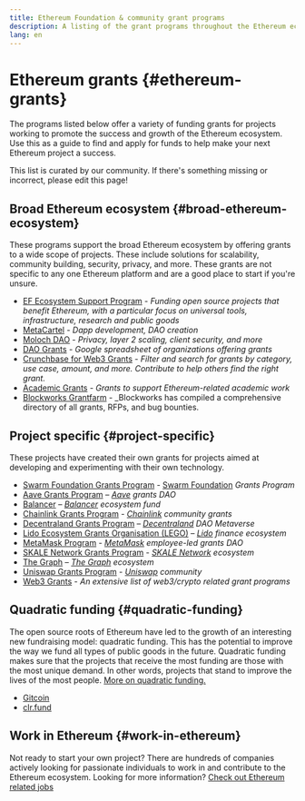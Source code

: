 ```yaml
---
title: Ethereum Foundation & community grant programs
description: A listing of the grant programs throughout the Ethereum ecosystem.
lang: en
---
```


# Ethereum grants {#ethereum-grants}

The programs listed below offer a variety of funding grants for projects working to promote the success and growth of the Ethereum ecosystem. Use this as a guide to find and apply for funds to help make your next Ethereum project a success.

This list is curated by our community. If there's something missing or incorrect, please edit this page!

## Broad Ethereum ecosystem {#broad-ethereum-ecosystem}

These programs support the broad Ethereum ecosystem by offering grants to a wide scope of projects. These include solutions for scalability, community building, security, privacy, and more. These grants are not specific to any one Ethereum platform and are a good place to start if you're unsure.

- [EF Ecosystem Support Program](https://esp.ethereum.foundation) - _Funding open source projects that benefit Ethereum, with a particular focus on universal tools, infrastructure, research and public goods_
- [MetaCartel](https://www.metacartel.org/grants/) - _Dapp development, DAO creation_
- [Moloch DAO](https://www.molochdao.com/) - _Privacy, layer 2 scaling, client security, and more_
- [DAO Grants](https://docs.google.com/spreadsheets/d/1XHc-p_MHNRdjacc8uOEjtPoWL86olP4GyxAJOFO0zxY/edit#gid=0) - _Google spreadsheet of organizations offering grants_
- [Crunchbase for Web3 Grants](https://www.cryptoneur.xyz/web3-grants) - _Filter and search for grants by category, use case, amount, and more. Contribute to help others find the right grant._
- [Academic Grants](https://esp.ethereum.foundation/academic-grants) - _Grants to support Ethereum-related academic work_
- [Blockworks Grantfarm](https://blockworks.co/grants/programs) - \_Blockworks has compiled a comprehensive directory of all grants, RFPs, and bug bounties.

## Project specific {#project-specific}

These projects have created their own grants for projects aimed at developing and experimenting with their own technology.

- [Swarm Foundation Grants Program](https://my.ethswarm.org/grants) - [Swarm Foundation](https://www.ethswarm.org/) _Grants Program_
- [Aave Grants Program](https://aavegrants.org/) – _[Aave](https://aave.com/) grants DAO_
- [Balancer](https://quark-ceres-740.notion.site/Balancer-Grants-938f1b979810427f8d903a904315da41) – _[Balancer](https://balancer.fi/) ecosystem fund_
- [Chainlink Grants Program](https://chain.link/community/grants) - _[Chainlink](https://chain.link/) community grants_
- [Decentraland Grants Program](https://governance.decentraland.org/grants/) – _[Decentraland](https://decentraland.org/) DAO Metaverse_
- [Lido Ecosystem Grants Organisation (LEGO)](https://lido.fi/lego) – _[Lido](https://lido.fi/) finance ecosystem_
- [MetaMask Program](https://metamaskgrants.org/) - _[MetaMask](https://metamask.io/) employee-led grants DAO_
- [SKALE Network Grants Program](https://skale.space/developers#grants) - _[SKALE Network](https://skale.space/) ecosystem_
- [The Graph](https://airtable.com/shrdfvnFvVch3IOVm) – _[The Graph](https://thegraph.com/) ecosystem_
- [Uniswap Grants Program](https://www.uniswapfoundation.org/apply-for-a-grant) - _[Uniswap](https://uniswap.org/) community_
- [Web3 Grants](https://web3grants.net) - _An extensive list of web3/crypto related grant programs_

## Quadratic funding {#quadratic-funding}

The open source roots of Ethereum have led to the growth of an interesting new fundraising model: quadratic funding. This has the potential to improve the way we fund all types of public goods in the future. Quadratic funding makes sure that the projects that receive the most funding are those with the most unique demand. In other words, projects that stand to improve the lives of the most people. [More on quadratic funding.](/defi/#quadratic-funding)

- [Gitcoin](https://gitcoin.co/grants)
- [clr.fund](https://clr.fund/)

## Work in Ethereum {#work-in-ethereum}

Not ready to start your own project? There are hundreds of companies actively looking for passionate individuals to work in and contribute to the Ethereum ecosystem. Looking for more information? [Check out Ethereum related jobs](/community/get-involved/#ethereum-jobs)
